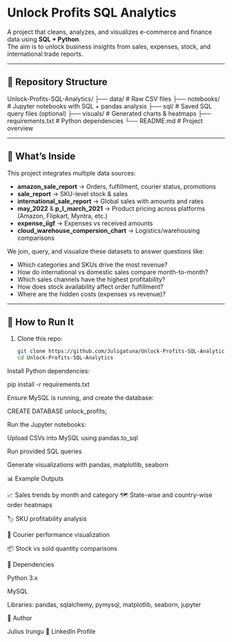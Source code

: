 # Unlock Profits SQL Analytics

A project that cleans, analyzes, and visualizes e-commerce and finance data using **SQL + Python**.  
The aim is to unlock business insights from sales, expenses, stock, and international trade reports.

---

## 🧰 Repository Structure

Unlock-Profits-SQL-Analytics/
├── data/ # Raw CSV files
├── notebooks/ # Jupyter notebooks with SQL + pandas analysis
├── sql/ # Saved SQL query files (optional)
├── visuals/ # Generated charts & heatmaps
├── requirements.txt # Python dependencies
└── README.md # Project overview


---

## 🚀 What’s Inside

This project integrates multiple data sources:

- **amazon_sale_report** → Orders, fulfillment, courier status, promotions  
- **sale_report** → SKU-level stock & sales  
- **international_sale_report** → Global sales with amounts and rates  
- **may_2022** & **p_l_march_2021** → Product pricing across platforms (Amazon, Flipkart, Myntra, etc.)  
- **expense_iigf** → Expenses vs received amounts  
- **cloud_warehouse_compersion_chart** → Logistics/warehousing comparisons  

We join, query, and visualize these datasets to answer questions like:  

- Which categories and SKUs drive the most revenue?  
- How do international vs domestic sales compare month-to-month?  
- Which sales channels have the highest profitability?  
- How does stock availability affect order fulfillment?  
- Where are the hidden costs (expenses vs revenue)?  

---

## 🧪 How to Run It

1. Clone this repo:
   ```bash
   git clone https://github.com/Juligatuna/Unlock-Profits-SQL-Analytics.git
   cd Unlock-Profits-SQL-Analytics

Install Python dependencies:

pip install -r requirements.txt


Ensure MySQL is running, and create the database:

CREATE DATABASE unlock_profits;


Run the Jupyter notebooks:

Upload CSVs into MySQL using pandas.to_sql

Run provided SQL queries

Generate visualizations with pandas, matplotlib, seaborn

📊 Example Outputs

📈 Sales trends by month and category
🗺️ State-wise and country-wise order heatmaps

🏷️ SKU profitability analysis

🚚 Courier performance visualization

📦 Stock vs sold quantity comparisons

🔧 Dependencies

Python 3.x

MySQL

Libraries: pandas, sqlalchemy, pymysql, matplotlib, seaborn, jupyter

🙋 Author

Julius Irungu
🔗 LinkedIn Profile